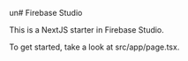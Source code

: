 un# Firebase Studio

This is a NextJS starter in Firebase Studio.

To get started, take a look at src/app/page.tsx.
